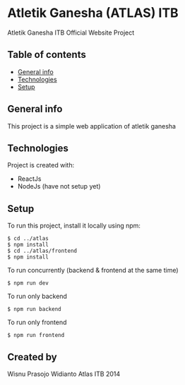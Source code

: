 # Atletik Ganesha (ATLAS) ITB

Atletik Ganesha ITB Official Website Project

## Table of contents

- [General info](#general-info)
- [Technologies](#technologies)
- [Setup](#setup)

## General info

This project is a simple web application of atletik ganesha

## Technologies

Project is created with:

- ReactJs
- NodeJs (have not setup yet)

## Setup

To run this project, install it locally using npm:

```
$ cd ../atlas
$ npm install
$ cd ../atlas/frontend
$ npm install
```

To run concurrently (backend & frontend at the same time)

```
$ npm run dev
```

To run only backend

```
$ npm run backend
```

To run only frontend

```
$ npm run frontend
```

## Created by

Wisnu Prasojo Widianto
Atlas ITB 2014
